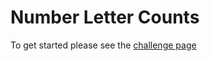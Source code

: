 # Number Letter Counts

To get started please see the [challenge page](https://projecteuler.net/problem=17)
